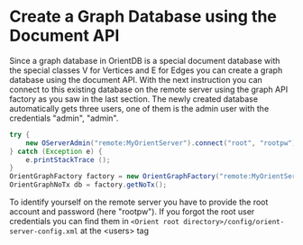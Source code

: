 # Create a Graph Database using the Document API
Since a graph database in OrientDB is a special document database with the special classes V for Vertices and E for Edges you can create a graph database using the document API. With the next instruction you can connect to this existing database on the remote server using the graph API factory as you saw in the last section. The newly created database automatically gets three users, one of them is the admin user with the credentials "admin", "admin".

``` java
try {
    new OServerAdmin("remote:MyOrientServer").connect("root", "rootpw").createDatabase("RobotWorld","graph","local").close();
} catch (Exception e) {
    e.printStackTrace ();
}
OrientGraphFactory factory = new OrientGraphFactory("remote:MyOrientServer/RobotWorld", "admin", "admin");
OrientGraphNoTx db = factory.getNoTx();
```
To identify yourself on the remote server you have to provide the root account and password (here "rootpw"). If you forgot the root user credentials you can find them in ``<Orient root directory>/config/orient-server-config.xml`` at the &lt;users&gt; tag
